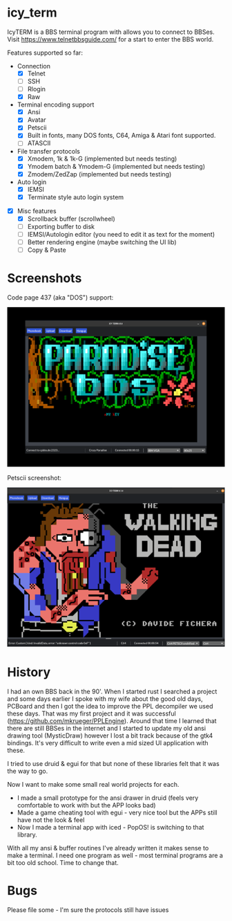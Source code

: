 # icy_term

IcyTERM is a BBS terminal program with allows you to connect to BBSes.
Visit https://www.telnetbbsguide.com/ for a start to enter the BBS world.

Features supported so far:
- Connection
  - [x] Telnet
  - [ ] SSH
  - [ ] Rlogin
  - [x] Raw
- Terminal encoding support
  - [x] Ansi
  - [x] Avatar
  - [x] Petscii
  - [x] Built in fonts, many DOS fonts, C64, Amiga & Atari font supported.
  - [ ] ATASCII 
- File transfer protocols 
  - [x] Xmodem, 1k & 1k-G (implemented but needs testing)
  - [x] Ymodem batch & Ymodem-G (implemented but needs testing)
  - [x] Zmodem/ZedZap (implemented but needs testing)
- Auto login
  - [x] IEMSI
  - [x] Terminate style auto login system
- [x] Misc features
  - [x] Scrollback buffer (scrollwheel)
  - [ ] Exporting buffer to disk
  - [ ] IEMSI/Autologin editor (you need to edit it as text for the moment)
  - [ ] Better rendering engine (maybe switching the UI lib)
  - [ ] Copy & Paste

# Screenshots

Code page 437 (aka "DOS") support:

![DOS](assets/dos_bbs.png?raw=true "CP437 DOS")

Petscii screenshot:

![Petscii](assets/c64_bbs.png?raw=true "Petscii")

# History

I had an own BBS back in the 90'. When I started rust I searched a project and some days earlier I spoke with my wife about the good old days, PCBoard and then I got the idea to improve the PPL decompiler we used these days.
That was my first project and it was successful (https://github.com/mkrueger/PPLEngine).
Around that time I learned that there are still BBSes in the internet and I started to update my old ansi drawing tool (MysticDraw) however I lost a bit track because of the gtk4 bindings. It's very difficult to write even a mid sized UI application with these.

I tried to use druid & egui for that but none of these libraries felt that it was the way to go.

Now I want to make some small real world projects for each. 

- I made a small prototype for the ansi drawer in druid (feels very comfortable to work with but the APP looks bad)
- Made a game cheating tool with egui - very nice tool but the APPs still have not the look & feel 
- Now I made a terminal app with iced - PopOS! is switching to that library.

With all my ansi & buffer routines I've already written it makes sense to make a terminal. I need one program as well - most terminal programs are a bit too old school. Time to change that. 

# Bugs
Please file some - I'm sure the protocols still have issues
